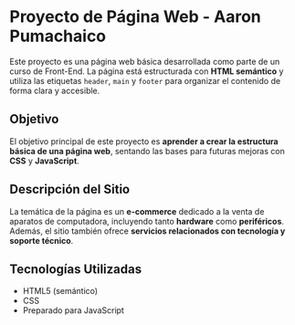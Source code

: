 # Proyecto de Página Web - Aaron Pumachaico

Este proyecto es una página web básica desarrollada como parte de un curso de Front-End. La página está estructurada con **HTML semántico** y utiliza las etiquetas `header`, `main` y `footer` para organizar el contenido de forma clara y accesible.

## Objetivo

El objetivo principal de este proyecto es **aprender a crear la estructura básica de una página web**, sentando las bases para futuras mejoras con **CSS** y **JavaScript**.

## Descripción del Sitio

La temática de la página es un **e-commerce** dedicado a la venta de aparatos de computadora, incluyendo tanto **hardware** como **periféricos**. Además, el sitio también ofrece **servicios relacionados con tecnología y soporte técnico**.

## Tecnologías Utilizadas

- HTML5 (semántico)
- CSS
- Preparado para JavaScript
